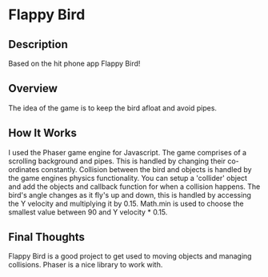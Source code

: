 # Flappy Bird

## Description
Based on the hit phone app Flappy Bird!

## Overview
The idea of the game is to keep the bird afloat and avoid pipes.

## How It Works
I used the Phaser game engine for Javascript. The game comprises of a scrolling background and pipes. This is handled by changing their co-ordinates constantly. Collision between the bird and objects is handled by the game engines physics functionality. You can setup a 'collider' object and add the objects and callback function for when a collision happens. The bird's angle changes as it fly's up and down, this is handled by accessing the Y velocity and multiplying it by 0.15. Math.min is used to choose the smallest value between 90 and Y velocity * 0.15.  

## Final Thoughts
Flappy Bird is a good project to get used to moving objects and managing collisions. Phaser is a nice library to work with.
